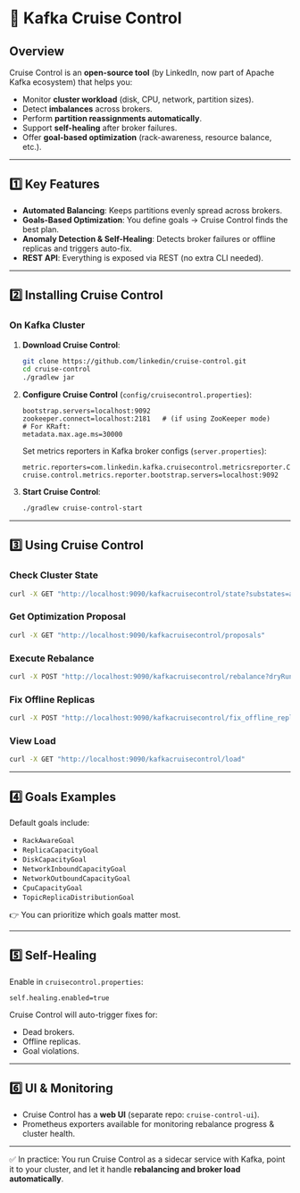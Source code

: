 # 🚦 Kafka Cruise Control

## Overview
Cruise Control is an **open-source tool** (by LinkedIn, now part of Apache Kafka ecosystem) that helps you:  
- Monitor **cluster workload** (disk, CPU, network, partition sizes).  
- Detect **imbalances** across brokers.  
- Perform **partition reassignments automatically**.  
- Support **self-healing** after broker failures.  
- Offer **goal-based optimization** (rack-awareness, resource balance, etc.).  

---

## 1️⃣ Key Features
- **Automated Balancing**: Keeps partitions evenly spread across brokers.  
- **Goals-Based Optimization**: You define goals → Cruise Control finds the best plan.  
- **Anomaly Detection & Self-Healing**: Detects broker failures or offline replicas and triggers auto-fix.  
- **REST API**: Everything is exposed via REST (no extra CLI needed).  

---

## 2️⃣ Installing Cruise Control

### On Kafka Cluster
1. **Download Cruise Control**:
   ```bash
   git clone https://github.com/linkedin/cruise-control.git
   cd cruise-control
   ./gradlew jar
   ```

2. **Configure Cruise Control** (`config/cruisecontrol.properties`):
   ```properties
   bootstrap.servers=localhost:9092
   zookeeper.connect=localhost:2181   # (if using ZooKeeper mode)
   # For KRaft:
   metadata.max.age.ms=30000
   ```

   Set metrics reporters in Kafka broker configs (`server.properties`):
   ```properties
   metric.reporters=com.linkedin.kafka.cruisecontrol.metricsreporter.CruiseControlMetricsReporter
   cruise.control.metrics.reporter.bootstrap.servers=localhost:9092
   ```

3. **Start Cruise Control**:
   ```bash
   ./gradlew cruise-control-start
   ```

---

## 3️⃣ Using Cruise Control

### Check Cluster State
```bash
curl -X GET "http://localhost:9090/kafkacruisecontrol/state?substates=anomaly_detector,analyzer,executor"
```

### Get Optimization Proposal
```bash
curl -X GET "http://localhost:9090/kafkacruisecontrol/proposals"
```

### Execute Rebalance
```bash
curl -X POST "http://localhost:9090/kafkacruisecontrol/rebalance?dryRun=false"
```

### Fix Offline Replicas
```bash
curl -X POST "http://localhost:9090/kafkacruisecontrol/fix_offline_replicas"
```

### View Load
```bash
curl -X GET "http://localhost:9090/kafkacruisecontrol/load"
```

---

## 4️⃣ Goals Examples
Default goals include:
- `RackAwareGoal`  
- `ReplicaCapacityGoal`  
- `DiskCapacityGoal`  
- `NetworkInboundCapacityGoal`  
- `NetworkOutboundCapacityGoal`  
- `CpuCapacityGoal`  
- `TopicReplicaDistributionGoal`  

👉 You can prioritize which goals matter most.  

---

## 5️⃣ Self-Healing
Enable in `cruisecontrol.properties`:
```properties
self.healing.enabled=true
```

Cruise Control will auto-trigger fixes for:
- Dead brokers.  
- Offline replicas.  
- Goal violations.  

---

## 6️⃣ UI & Monitoring
- Cruise Control has a **web UI** (separate repo: `cruise-control-ui`).  
- Prometheus exporters available for monitoring rebalance progress & cluster health.  

---

✅ In practice: You run Cruise Control as a sidecar service with Kafka, point it to your cluster, and let it handle **rebalancing and broker load automatically**.
